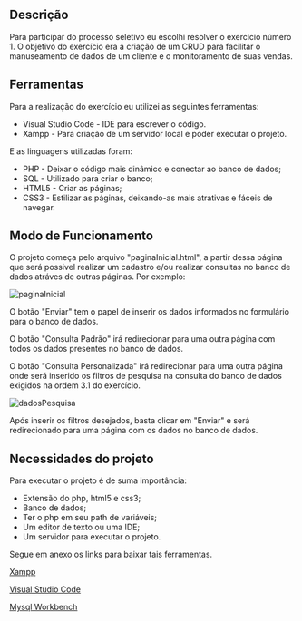 ## Descrição
Para participar do processo seletivo eu escolhi resolver o exercício número 1. O objetivo do exercício era a criação de um CRUD para facilitar o manuseamento de dados de um cliente e o monitoramento de suas vendas.

## Ferramentas
Para a realização do exercício eu utilizei as seguintes ferramentas:
- Visual Studio Code - IDE para escrever o código.
- Xampp - Para criação de um servidor local e poder executar o projeto.

E as linguagens utilizadas foram:
- PHP - Deixar o código mais dinâmico e conectar ao banco de dados;
- SQL - Utilizado para criar o banco;
- HTML5 - Criar as páginas;
- CSS3 - Estilizar as páginas, deixando-as mais atrativas e fáceis de navegar. 


## Modo de Funcionamento
O projeto começa pelo arquivo "paginaInicial.html", a partir dessa página que será possivel realizar um cadastro e/ou realizar consultas no banco de dados atráves de outras páginas. Por exemplo:

![paginaInicial](https://user-images.githubusercontent.com/42790322/75305122-f2461400-5823-11ea-8f84-4c7ffcb6ad20.PNG)

O botão "Enviar" tem o papel de inserir os dados informados no formulário para o banco de dados.

O botão "Consulta Padrão" irá redirecionar para uma outra página com todos os dados presentes no banco de dados.

O botão "Consulta Personalizada" irá redirecionar para uma outra página onde será inserido os filtros de pesquisa na consulta do banco de dados exigidos na ordem 3.1 do exercício.

![dadosPesquisa](https://user-images.githubusercontent.com/42790322/75305939-4e119c80-5826-11ea-9fde-bc0c50028bc8.PNG)

Após inserir os filtros desejados, basta clicar em "Enviar" e será redirecionado para uma página com os dados no banco de dados.

## Necessidades do projeto
Para executar o projeto é de suma importância:
- Extensão do php, html5 e css3;
- Banco de dados;
- Ter o php em seu path de variáveis;
- Um editor de texto ou uma IDE;
- Um servidor para executar o projeto.

Segue em anexo os links para baixar tais ferramentas.

[Xampp](https://www.apachefriends.org/pt_br/download.html)

[Visual Studio Code](https://code.visualstudio.com/download)

[Mysql Workbench](https://dev.mysql.com/downloads/workbench/)

